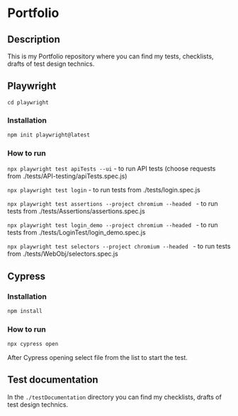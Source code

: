 # Portfolio

## Description
This is my Portfolio repository where you can find my tests, checklists, drafts of test design technics.

## Playwright
`cd playwright`
### Installation
```js
npm init playwright@latest
```
### How to run
`npx playwright test apiTests --ui` - to run API tests (choose requests from ./tests/API-testing/apiTests.spec.js)

`npx playwright test login` - to run tests from ./tests/login.spec.js

`npx playwright test assertions --project chromium --headed
` -  to run tests from ./tests/Assertions/assertions.spec.js

`npx playwright test login_demo --project chromium --headed
` - to run tests from ./tests/LoginTest/login_demo.spec.js

`npx playwright test selectors --project chromium --headed
` - to run tests from ./tests/WebObj/selectors.spec.js


## Cypress
### Installation
```js
npm install

```

### How to run
```js
npx cypress open
```
After Cypress opening select file from the list to start the test.

## Test documentation
In the `./testDocumentation` directory you can find my checklists, drafts of test design technics.

